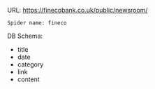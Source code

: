 URL: https://finecobank.co.uk/public/newsroom/

    Spider name: fineco

DB Schema:
- title
- date
- category
- link
- content

